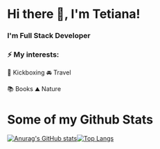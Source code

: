 # Hi there 👋, I'm Tetiana! 

### I'm Full Stack Developer

### ⚡ My interests:

:boxing_glove: Kickboxing
:oncoming_automobile: Travel

:books: Books
:mountain: Nature

# Some of my Github Stats



[![Anurag's GitHub stats](https://github-readme-stats.vercel.app/api?username=Tetiana1386&show_icons=true)](https://github.com/anuraghazra/github-readme-stats)[![Top Langs](https://github-readme-stats.vercel.app/api/top-langs/?username=Tetiana1386&layout=compact)](https://github.com/anuraghazra/github-readme-stats)


